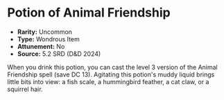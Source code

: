 # Potion of Animal Friendship

- **Rarity:** Uncommon
- **Type:** Wondrous Item
- **Attunement:** No
- **Source:** 5.2 SRD (D&D 2024)

When you drink this potion, you can cast the level 3 version of the Animal Friendship spell (save DC 13). Agitating this potion's muddy liquid brings little bits into view: a fish scale, a hummingbird feather, a cat claw, or a squirrel hair.
